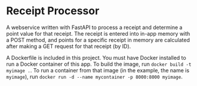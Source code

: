 # Receipt Processor

A webservice written with FastAPI to process a receipt and determine a point value for that receipt. The receipt is entered into in-app memory with a POST method, and points for a specific receipt in memory are calculated after making a GET request for that receipt (by ID).

A Dockerfile is included in this project. You must have Docker installed to run a Docker container of this app. To build the image, run `docker build -t myimage .`. To run a container from that image (in the example, the name is `myimage`), run `docker run -d --name mycontainer -p 8000:8000 myimage`.

